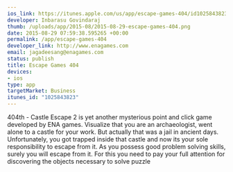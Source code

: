 ```yaml
--- 
ios_link: https://itunes.apple.com/us/app/escape-games-404/id1025843823?mt=8
developer: Inbarasu Govindaraj
thumb: /uploads/app/2015-08/2015-08-29-escape-games-404.png
date: 2015-08-29 07:59:38.595265 +00:00
permalink: /app/escape-games-404
developer_link: http://www.enagames.com
email: jagadeesang@enagames.com
status: publish
title: Escape Games 404
devices: 
- ios
type: app
targetMarket: Business
itunes_id: "1025843823"
---
```


404th - Castle Escape 2 is yet another mysterious point and click game developed by ENA games. Visualize that you are an archaeologist, went alone to a castle for your work. But actually that was a jail in ancient days. Unfortunately, you got trapped inside that castle and now its your sole responsibility to escape from it. As you possess good problem solving skills, surely you will escape from it. For this you need to pay your full attention for discovering the objects necessary to solve puzzle
